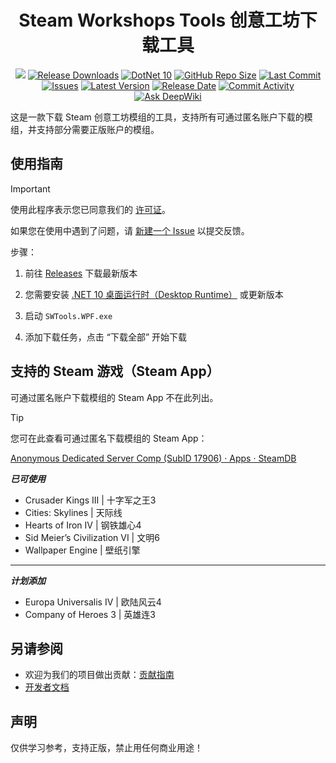 <h1 align="center">
  Steam Workshops Tools 创意工坊下载工具
</h1>
<p align="center">
    <a href="https://github.com/King-zzk/Steam-Workshops-Tools-SWTools/blob/master/LICENSE.txt"><img src="https://img.shields.io/github/license/King-zzk/Steam-Workshops-Tools-SWTools"/></a>
  <a href="https://github.com/King-zzk/Steam-Workshops-Tools-SWTools/releases"><img src="https://img.shields.io/github/downloads/King-zzk/Steam-Workshops-Tools-SWTools/total" alt="Release Downloads"/></a>
  <a href="https://learn.microsoft.com/zh-cn/dotnet/core/whats-new/dotnet-10/overview/"><img src="https://img.shields.io/badge/dotnet-10.0-purple.svg?color=512bd4" alt="DotNet 10"/></a>
  <a href="#"><img src="https://img.shields.io/github/repo-size/King-zzk/Steam-Workshops-Tools-SWTools" alt="GitHub Repo Size"/></a>
  <a href="https://github.com/King-zzk/Steam-Workshops-Tools-SWTools/commits/"><img src="https://img.shields.io/github/last-commit/King-zzk/Steam-Workshops-Tools-SWTools" alt="Last Commit"/></a>
  <a href="https://github.com/King-zzk/Steam-Workshops-Tools-SWTools/issues"><img src="https://img.shields.io/github/issues/King-zzk/Steam-Workshops-Tools-SWTools" alt="Issues"/></a>
  <a href="https://github.com/King-zzk/Steam-Workshops-Tools-SWTools/releases"><img src="https://img.shields.io/github/v/release/King-zzk/Steam-Workshops-Tools-SWTools" alt="Latest Version"/></a>
  <a href="https://github.com/King-zzk/Steam-Workshops-Tools-SWTools/releases"><img src="https://img.shields.io/github/release-date/King-zzk/Steam-Workshops-Tools-SWTools" alt="Release Date"/></a>
  <a href="https://github.com/King-zzk/Steam-Workshops-Tools-SWTools/commits/"><img src="https://img.shields.io/github/commit-activity/m/King-zzk/Steam-Workshops-Tools-SWTools" alt="Commit Activity"/></a>
  <a href="https://deepwiki.com/King-zzk/Steam-Workshops-Tools-SWTools"><img src="https://deepwiki.com/badge.svg" alt="Ask DeepWiki"/></a>
</p>


这是一款下载 Steam 创意工坊模组的工具，支持所有可通过匿名账户下载的模组，并支持部分需要正版账户的模组。



## 使用指南

>[!important]
> 使用此程序表示您已同意我们的 [许可证](https://github.com/King-zzk/Steam-Workshops-Tools-SWTools/blob/master/LICENSE.txt)。
>
> 如果您在使用中遇到了问题，请 [新建一个 Issue](https://github.com/King-zzk/Steam-Workshops-Tools-SWTools/issues/new/choose) 以提交反馈。

步骤：

1. 前往 [Releases](https://github.com/King-zzk/Steam-Workshops-Tools-SWTools/releases) 下载最新版本

2. 您需要安装 [.NET 10 桌面运行时（Desktop Runtime）](https://dotnet.microsoft.com/zh-cn/download) 或更新版本

3. 启动 `SWTools.WPF.exe`

4. 添加下载任务，点击 “下载全部” 开始下载



## 支持的 Steam 游戏（Steam App）

可通过匿名账户下载模组的 Steam App 不在此列出。

>[!tip]
> 您可在此查看可通过匿名下载模组的 Steam App：
>
> [Anonymous Dedicated Server Comp (SubID 17906) · Apps · SteamDB](https://steamdb.info/sub/17906/apps/)

***已可使用***
- Crusader Kings III | 十字军之王3
- Cities: Skylines | 天际线
- Hearts of Iron IV | 钢铁雄心4
- Sid Meier’s Civilization VI | 文明6
- Wallpaper Engine | 壁纸引擎

---

***计划添加***

- Europa Universalis IV | 欧陆风云4
- Company of Heroes 3 | 英雄连3



## 另请参阅

- 欢迎为我们的项目做出贡献：[贡献指南](/CONTRIBUTING.md)
- [开发者文档](/DEVELOPMENT.md)



## 声明

仅供学习参考，支持正版，禁止用任何商业用途！
